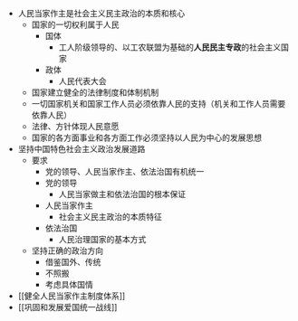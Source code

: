 - 人民当家作主是社会主义民主政治的本质和核心
	- 国家的一切权利属于人民
		- 国体
			- 工人阶级领导的、以工农联盟为基础的**人民民主专政**的社会主义国家
		- 政体
			- 人民代表大会
	- 国家建立健全的法律制度和体制机制
	- 一切国家机关和国家工作人员必须依靠人民的支持（机关和工作人员需要依靠人民）
	- 法律、方针体现人民意愿
	- 国家的各方面事业和各方面工作必须坚持以人民为中心的发展思想
- 坚持中国特色社会主义政治发展道路
	- 要求
		- 党的领导、人民当家作主、依法治国有机统一
		- 党的领导
			- 人民当家做主和依法治国的根本保证
		- 人民当家作主
			- 社会主义民主政治的本质特征
		- 依法治国
			- 人民治理国家的基本方式
	- 坚持正确的政治方向
		- 借鉴国外、传统
		- 不照搬
		- 考虑具体国情
- [[健全人民当家作主制度体系]]
- [[巩固和发展爱国统一战线]]